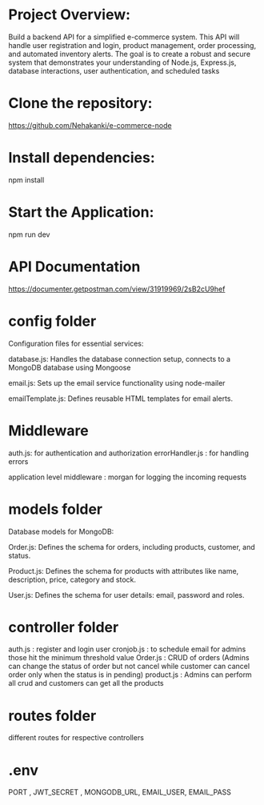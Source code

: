 # Project Overview:
Build a backend API for a simplified e-commerce system. This API will handle user registration and login, product management, order processing, and automated inventory alerts. The goal is to create a robust and secure system that demonstrates your understanding of Node.js, Express.js, database interactions, user authentication, and scheduled tasks



# Clone the repository: 
https://github.com/Nehakanki/e-commerce-node

# Install dependencies:
 npm install

# Start the Application: 
npm run dev

# API Documentation
https://documenter.getpostman.com/view/31919969/2sB2cU9hef

# config folder
Configuration files for essential services:

database.js: Handles the database connection setup, connects to a MongoDB database using Mongoose
 
email.js: Sets up the email service functionality using node-mailer

emailTemplate.js: Defines reusable HTML templates for email alerts.

# Middleware

auth.js: for authentication and authorization
errorHandler.js : for handling errors

application level middleware : morgan for logging the incoming requests

# models folder
Database models for MongoDB:

Order.js: Defines the schema for orders, including products, customer, and status.

Product.js: Defines the schema for products with attributes like name, description, price, category and stock.

User.js: Defines the schema for user details: email, password and roles.

# controller folder

auth.js : register and login user
cronjob.js : to schedule email for admins those hit the minimum threshold value
Order.js : CRUD of orders
(Admins can change the status of order but not cancel while customer can cancel order only when the status is in pending)
product.js : Admins can perform all crud and customers can get all the products

# routes folder

different routes for respective controllers

# .env 

PORT , JWT_SECRET , MONGODB_URL, EMAIL_USER, EMAIL_PASS


